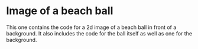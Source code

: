 # Image of a beach ball

This one contains the code for a 2d image of a beach ball in front of a background. It also includes the code for the ball itself as well as one for the background. 
